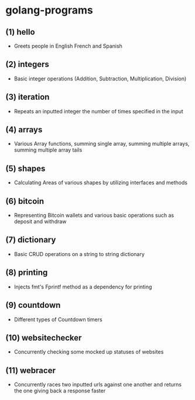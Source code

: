 # golang-programs
## (1) hello
* Greets people in English French and Spanish
## (2) integers
* Basic integer operations (Addition, Subtraction, Multiplication, Division)
## (3) iteration
* Repeats an inputted integer the number of times specified in the input
## (4) arrays
* Various Array functions, summing single array, summing multiple arrays, summing multiple array tails
## (5) shapes
* Calculating Areas of various shapes by utilizing interfaces and methods
## (6) bitcoin
* Representing Bitcoin wallets and various basic operations such as deposit and withdraw
## (7) dictionary
* Basic CRUD operations on a string to string dictionary
## (8) printing
* Injects fmt's Fprintf method as a dependency for printing
## (9) countdown
* Different types of Countdown timers
## (10) websitechecker
* Concurrently checking some mocked up statuses of websites
## (11) webracer
* Concurrently races two inputted urls against one another and returns the one giving back a response faster